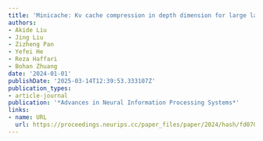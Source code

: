 ```yaml
---
title: 'Minicache: Kv cache compression in depth dimension for large language models'
authors:
- Akide Liu
- Jing Liu
- Zizheng Pan
- Yefei He
- Reza Haffari
- Bohan Zhuang
date: '2024-01-01'
publishDate: '2025-03-14T12:39:53.333107Z'
publication_types:
- article-journal
publication: '*Advances in Neural Information Processing Systems*'
links:
- name: URL
  url: https://proceedings.neurips.cc/paper_files/paper/2024/hash/fd0705710bf01b88a60a3d479ea341d9-Abstract-Conference.html
---
```

